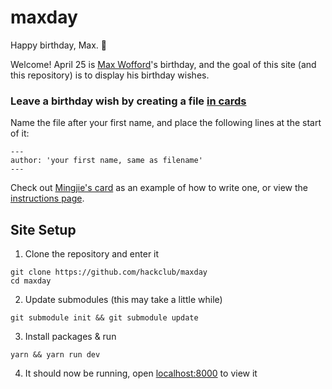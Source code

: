 # maxday

Happy birthday, Max. 🎂

Welcome! April 25 is [Max Wofford](https://maxwofford.com/)'s birthday, and the goal of this site (and this repository) is to display his birthday wishes.

### Leave a birthday wish by creating a file [in cards](https://github.com/hackclub/maxday/tree/master/cards)

Name the file after your first name, and place the following lines at the start of it:

    ---
    author: 'your first name, same as filename'
    ---    

Check out [Mingjie's card](https://github.com/hackclub/maxday/blob/master/cards/mingjie.md) as an example of how to write one, or view the [instructions page](https://maxday.hackclub.com/instructions).

## Site Setup

1. Clone the repository and enter it
```
git clone https://github.com/hackclub/maxday
cd maxday
```
2. Update submodules (this may take a little while)
```
git submodule init && git submodule update
```
3. Install packages & run
```
yarn && yarn run dev
```
4. It should now be running, open [localhost:8000](http://localhost:8000) to view it
